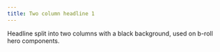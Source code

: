 ```yaml
---
title: Two column headline 1
---
```

Headline split into two columns with a black background, used on b-roll hero components.